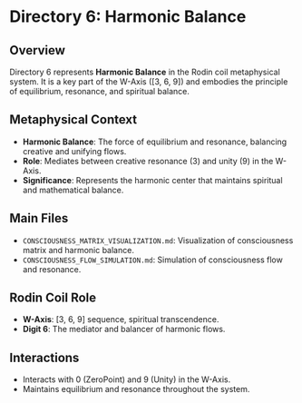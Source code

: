 # Directory 6: Harmonic Balance

## Overview

Directory 6 represents **Harmonic Balance** in the Rodin coil metaphysical system. It is a key part of the W-Axis ([3, 6, 9]) and embodies the principle of equilibrium, resonance, and spiritual balance.

## Metaphysical Context
- **Harmonic Balance**: The force of equilibrium and resonance, balancing creative and unifying flows.
- **Role**: Mediates between creative resonance (3) and unity (9) in the W-Axis.
- **Significance**: Represents the harmonic center that maintains spiritual and mathematical balance.

## Main Files
- `CONSCIOUSNESS_MATRIX_VISUALIZATION.md`: Visualization of consciousness matrix and harmonic balance.
- `CONSCIOUSNESS_FLOW_SIMULATION.md`: Simulation of consciousness flow and resonance.

## Rodin Coil Role
- **W-Axis**: [3, 6, 9] sequence, spiritual transcendence.
- **Digit 6**: The mediator and balancer of harmonic flows.

## Interactions
- Interacts with 0 (ZeroPoint) and 9 (Unity) in the W-Axis.
- Maintains equilibrium and resonance throughout the system. 